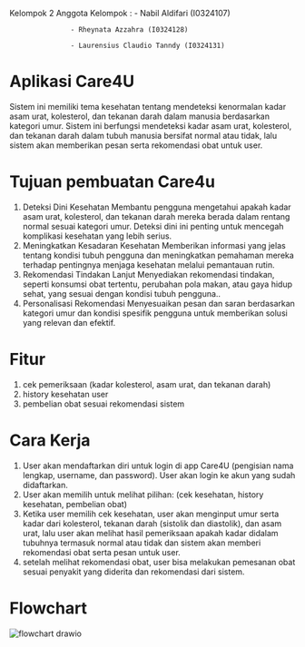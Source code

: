 Kelompok 2 
Anggota Kelompok : - Nabil Aldifari (I0324107)

                   - Rheynata Azzahra (I0324128)
                   
                   - Laurensius Claudio Tanndy (I0324131)

# Aplikasi Care4U
  Sistem ini memiliki tema kesehatan tentang mendeteksi kenormalan kadar asam urat, kolesterol, dan tekanan darah dalam manusia berdasarkan kategori umur. Sistem ini berfungsi mendeteksi kadar asam urat, kolesterol, dan tekanan darah dalam tubuh manusia bersifat normal atau tidak, lalu sistem akan memberikan pesan serta rekomendasi obat untuk user. 
# Tujuan pembuatan Care4u
1. Deteksi Dini Kesehatan
Membantu pengguna mengetahui apakah kadar asam urat, kolesterol, dan tekanan darah mereka berada dalam rentang normal sesuai kategori umur. Deteksi dini ini penting untuk mencegah komplikasi kesehatan yang lebih serius.
2. Meningkatkan Kesadaran Kesehatan
Memberikan informasi yang jelas tentang kondisi tubuh pengguna dan meningkatkan pemahaman mereka terhadap pentingnya menjaga kesehatan melalui pemantauan rutin.
3. Rekomendasi Tindakan Lanjut
Menyediakan rekomendasi tindakan, seperti konsumsi obat tertentu, perubahan pola makan, atau gaya hidup sehat, yang sesuai dengan kondisi tubuh pengguna..
4. Personalisasi Rekomendasi
Menyesuaikan pesan dan saran berdasarkan kategori umur dan kondisi spesifik pengguna untuk memberikan solusi yang relevan dan efektif.
# Fitur 
1. cek pemeriksaan (kadar kolesterol, asam urat, dan tekanan darah)
2. history kesehatan user
3. pembelian obat sesuai rekomendasi sistem
# Cara Kerja
1. User akan mendaftarkan diri untuk login di app Care4U (pengisian nama lengkap, username, dan password). User akan login ke akun yang sudah didaftarkan.
2. User akan memilih untuk melihat pilihan: (cek kesehatan, history kesehatan, pembelian obat)
3. Ketika user memilih cek kesehatan, user akan menginput umur serta kadar dari kolesterol, tekanan darah (sistolik dan diastolik), dan asam urat, lalu user akan melihat hasil pemeriksaan apakah kadar didalam tubuhnya termasuk normal atau tidak dan sistem akan memberi rekomendasi obat serta pesan untuk user.
4. setelah melihat rekomendasi obat, user bisa melakukan pemesanan obat sesuai penyakit yang diderita dan rekomendasi dari sistem. 


# Flowchart
![flowchart drawio](https://github.com/user-attachments/assets/5033ce39-605a-4b27-acce-c43edb724e19)
